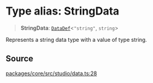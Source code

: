 # Type alias: StringData

> **StringData**: [`DataDef`](DataDef.md)\<`"string"`, `string`\>

Represents a string data type with a value of type string.

## Source

[packages/core/src/studio/data.ts:28](https://github.com/VictorS67/encre/blob/42c3bddca4be2d23ad959c1c99381eefbf43789c/packages/core/src/studio/data.ts#L28)

